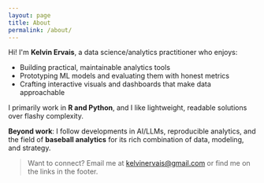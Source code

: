 ```yaml
---
layout: page
title: About
permalink: /about/
---
```



Hi! I'm **Kelvin Ervais**, a data science/analytics practitioner who enjoys:


- Building practical, maintainable analytics tools
- Prototyping ML models and evaluating them with honest metrics
- Crafting interactive visuals and dashboards that make data approachable


I primarily work in **R and Python**, and I like lightweight, readable solutions over flashy complexity.


**Beyond work**: I follow developments in AI/LLMs, reproducible analytics, and the field of **baseball analytics** for its rich combination of data, modeling, and strategy.


> Want to connect? Email me at [kelvinervais@gmail.com](mailto:kelvinervais@gmail.com) or find me on the links in the footer.